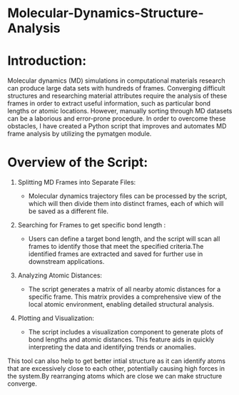 # Molecular-Dynamics-Structure-Analysis

# Introduction: 
Molecular dynamics (MD) simulations in computational materials research can produce large data sets with hundreds of frames. Converging difficult structures and researching material attributes require the analysis of these frames in order to extract useful information, such as particular bond lengths or atomic locations. However, manually sorting through MD datasets can be a laborious and error-prone procedure. In order to overcome these obstacles, I have created a Python script that improves and automates MD frame analysis by utilizing the pymatgen module.

# Overview of the Script:
1.	Splitting MD Frames into Separate Files:
	
       * Molecular dynamics trajectory files can be processed by the script, which will then divide them into distinct frames, each of which will be saved as a different file. 
3.	Searching for Frames to get specific bond length : 
       * Users can define a target bond length, and the script will scan all frames to identify those that meet the specified criteria.The identified frames are extracted and saved for 
         further use in downstream applications.
4.	Analyzing Atomic Distances:
       * The script generates a matrix of all nearby atomic distances for a specific frame. This matrix provides a comprehensive view of the local atomic environment, enabling 
         detailed structural analysis.
5.	Plotting and Visualization:
	 * The script includes a visualization component to generate plots of bond lengths and atomic distances. This feature aids in quickly interpreting the data and identifying trends or 
         anomalies.

This tool can also help to get better intial structure as it can identify atoms that are excessively close to each other, potentially causing high forces in the system.By rearranging atoms which are close we can make structure converge.
       

